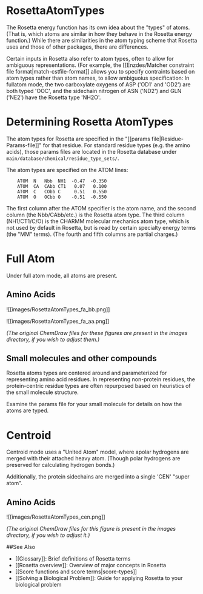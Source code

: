 RosettaAtomTypes
================

The Rosetta energy function has its own idea about the "types" of atoms. (That is, which atoms are similar in how they behave in the Rosetta energy function.) 
While there are similarities in the atom typing scheme that Rosetta uses and those of other packages, there are differences.

Certain inputs in Rosetta also refer to atom types, often to allow for ambiguous representations. 
(For example, the [[Enzdes/Matcher constraint file format|match-cstfile-format]] allows you to specify contraints based on atom types rather than atom names, to allow ambiguoius specification:
In fullatom mode, the two carboxylate oxygens of ASP ('OD1' and 'OD2') are both typed 'OOC', and the sidechain nitrogen of ASN ('ND2') and GLN ('NE2') have the Rosetta type 'NH2O'.

Determining Rosetta AtomTypes
=============================

The atom types for Rosetta are specified in the "[[params file|Residue-Params-file]]" for that residue. For standard residue types (e.g. the amino acids), those params files are located in the Rosetta database under `main/database/chemical/residue_type_sets/`. 

The atom types are specified on the ATOM lines:

        ATOM  N   Nbb  NH1  -0.47  -0.350
        ATOM  CA  CAbb CT1   0.07   0.100
        ATOM  C   CObb C     0.51   0.550
        ATOM  O   OCbb O    -0.51  -0.550

The first column after the ATOM specifier is the atom name, and the second column (the Nbb/CAbb/etc.) is the Rosetta atom type. The third column (NH1/CT1/C/O) is the CHARMM molecular mechanics atom type, which is not used by default in Rosetta, but is read by certain specialty energy terms (the "MM" terms). (The fourth and fifth columns are partial charges.) 

Full Atom
=========

Under full atom mode, all atoms are present.

Amino Acids
-----------

![[images/RosettaAtomTypes_fa_bb.png]]

![[images/RosettaAtomTypes_fa_aa.png]]

<!--- BEGIN_INTERNAL -->
*(The original ChemDraw files for these figures are present in the images directory, if you wish to adjust them.)*
<!--- END_INTERNAL -->

Small molecules and other compounds
-----------------------------------

Rosetta atoms types are centered around and parameterized for representing amino acid residues. In representing non-protein residues, the protein-centric residue types are often repurposed based on heuristics of the small molecule structure.

Examine the params file for your small molecule for details on how the atoms are typed.

Centroid
========

Centroid mode uses a "United Atom" model, where apolar hydrogens are merged with their attached heavy atom. (Though polar hydrogens are preserved for calculating hydrogen bonds.)

Additionally, the protein sidechains are merged into a single 'CEN' "super atom".

Amino Acids
-----------

![[images/RosettaAtomTypes_cen.png]]

<!--- BEGIN_INTERNAL -->
*(The original ChemDraw files for this figure is present in the images directory, if you wish to adjust it.)*
<!--- END_INTERNAL -->

##See Also

* [[Glossary]]: Brief definitions of Rosetta terms
* [[Rosetta overview]]: Overview of major concepts in Rosetta
* [[Score functions and score terms|score-types]]
* [[Solving a Biological Problem]]: Guide for applying Rosetta to your biological problem
